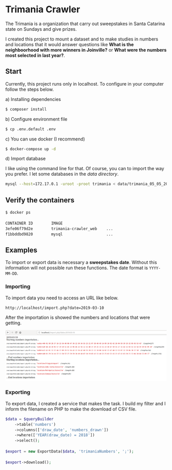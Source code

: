 # Trimania Crawler

The Trimania is a organization that carry out sweepstakes in Santa Catarina state on Sundays and give prizes. 

I created this project to mount a dataset and to make studies in numbers and locations that it would answer questions like **What is the neighboorhood with more winners in Joinville?** or **What were the numbers most selected in last year?**.

## Start

Currently, this project runs only in localhost. To configure in your computer follow the steps below. 

a) Installing dependencies

```bash
$ composer install
```

b) Configure environment file

```bash
$ cp .env.default .env
```

c) You can use docker (I recommend)

```bash
$ docker-compose up -d
```

d) Import database

I like using the command line for that. Of course, you can to import the way you prefer. I let some databases in the *data directory*. 


```bash
mysql --host=172.17.0.1 -uroot -proot trimania < data/trimania_05_05_2018.sql
```

## Verify the containers

```bash
$ docker ps

CONTAINER ID        IMAGE
3efe06f79d2e        trimania-crawler_web    ...     
f1bbddbd9820        mysql                   ...
```

## Examples

To import or export data is necessary a __sweepstakes date__. Without this information will not possible run these functions. The date format is ```YYYY-MM-DD```.  

### Importing

To import data you need to access an URL like below.
```
http://localhost/import.php?date=2019-03-10
```
After the importation is showed the numbers and locations that were getting.

![Data Imported](imported.png)

### Exporting

To export data, I created a service that makes the task. I build my filter and I inform the filename on PHP to make the download of CSV file.

```php
$data = $queryBuilder
	->table('numbers')
	->columns(['draw_date', 'numbers_drawn'])
	->where(['YEAR(draw_date) = 2018'])
	->select();

$export = new ExportData($data, 'trimaniaNumbers', ';');

$export->download(); 
```